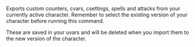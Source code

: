 Exports custom counters, cvars, csettings, spells and attacks from your currently active character. Remember to select the existing version of your character before running this command.

These are saved in your uvars and will be deleted when you import them to the new version of the character.
